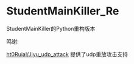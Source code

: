 # StudentMainKiller_Re

StudentMainKiller的Python重构版本

鸣谢:

[ht0Ruial/Jiyu_udp_attack](https://github.com/ht0Ruial/Jiyu_udp_attack) 提供了udp重放攻击支持
